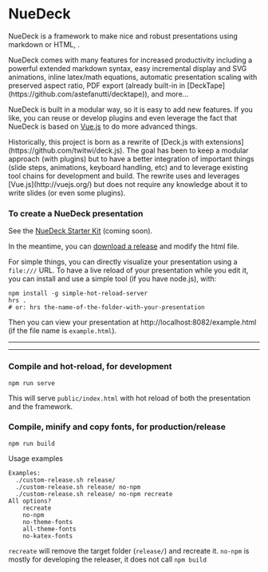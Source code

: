 # NueDeck

NueDeck is a framework to make nice and robust presentations using markdown or HTML, .

<p>
NueDeck comes with many features for increased productivity including
a powerful extended markdown syntax,
easy incremental display and SVG animations,
inline latex/math equations,
automatic presentation scaling with preserved aspect ratio,
PDF export (already built-in in [DeckTape](https://github.com/astefanutti/decktape)),
and more…
</p>

NueDeck is built in a modular way, so it is easy to add new features.
If you like, you can reuse or develop plugins and even leverage the fact that NueDeck is based on [Vue.js](http://vuejs.org/) to do more advanced things.

<p>
Historically, this project is born as a rewrite of [Deck.js with extensions](https://github.com/twitwi/deck.js).
The goal has been to keep a modular approach (with plugins) but to have a better integration of important things (slide steps, animations, keyboard handling, etc) and to leverage existing tool chains for development and build.
The rewrite uses and leverages [Vue.js](http://vuejs.org/) but does not require any knowledge about it to write slides (or even some plugins).
</p>

### To create a NueDeck presentation

See the [NueDeck Starter Kit](https://github.com/twitwi/nuedeck-starterkit) (coming soon).

In the meantime, you can [download a release](https://dl.heeere.com/temporary-nuedeck-release.zip) and modify the html file.

For simple things, you can directly visualize your presentation using a `file:///` URL.
To have a live reload of your presentation while you edit it, you can install and use a simple tool (if you have node.js), with:

~~~
npm install -g simple-hot-reload-server
hrs .
# or: hrs the-name-of-the-folder-with-your-presentation
~~~

Then you can view your presentation at http://localhost:8082/example.html (if the file name is `example.html`).



----

----

### Compile and hot-reload, for development
```
npm run serve
```

This will serve `public/index.html` with hot reload of both the presentation and the framework.


### Compile, minify and copy fonts, for production/release
```
npm run build
```

Usage examples

```
Examples:
  ./custom-release.sh release/
  ./custom-release.sh release/ no-npm
  ./custom-release.sh release/ no-npm recreate
All options?
    recreate
    no-npm
    no-theme-fonts
    all-theme-fonts
    no-katex-fonts
```

`recreate` will remove the target folder (`release/`) and recreate it.
`no-npm` is mostly for developing the releaser, it does not call `npm build`
